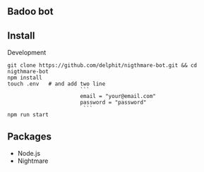 ## Badoo bot

## Install

Development
```
git clone https://github.com/delphit/nigthmare-bot.git && cd nigthmare-bot
npm install
touch .env   # and add two line 
                       ```
                       email = "your@email.com"
                       password = "password"
                        ```
npm run start
```

## Packages
* Node.js
* Nightmare